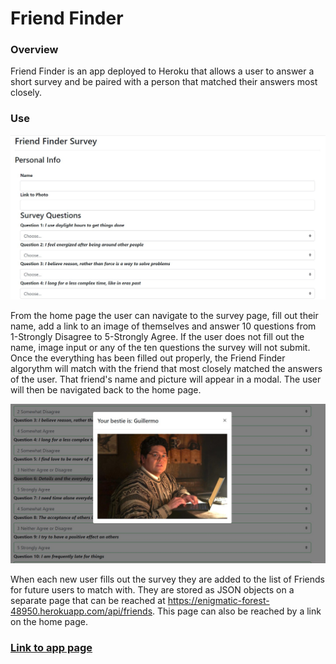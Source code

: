 # Friend Finder

### Overview

Friend Finder is an app deployed to Heroku that allows a user to answer a short survey and be paired with a person that matched their answers most closely.  

### Use

![friend-finder](friendfinder.jpg)

From the home page the user can navigate to the survey page, fill out their name, add a link to an image of themselves and answer 10 questions from 1-Strongly Disagree to 5-Strongly Agree.  If the user does not fill out the name, image input or any of the ten questions the survey will not submit.  Once the everything has been filled out properly, the Friend Finder algorythm will match with the friend that most closely matched the answers of the user.  That friend's name and picture will appear in a modal.  The user will then be navigated back to the home page.

![Survey Result](surveyresult.jpg)

When each new user fills out the survey they are added to the list of Friends for future users to match with.  They are stored as JSON objects on a separate page that can be reached at https://enigmatic-forest-48950.herokuapp.com/api/friends. This page can also be reached by a link on the home page.

### [Link to app page](https://enigmatic-forest-48950.herokuapp.com/home)